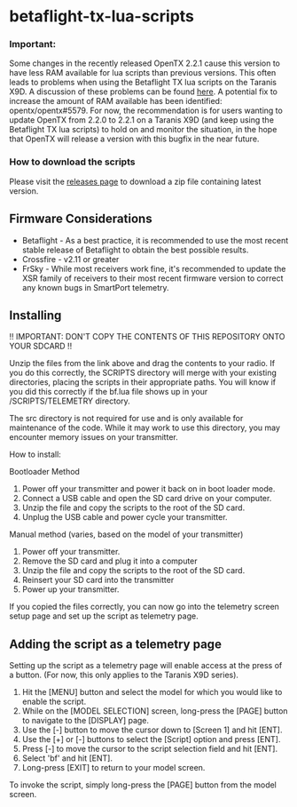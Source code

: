 # betaflight-tx-lua-scripts

### Important:

Some changes in the recently released OpenTX 2.2.1 cause this version to have less RAM available for lua scripts than previous versions. This often leads to problems when using the Betaflight TX lua scripts on the Taranis X9D. A discussion of these problems can be found [here](betaflight/betaflight-tx-lua-scripts#97).
A potential fix to increase the amount of RAM available has been identified: opentx/opentx#5579.
For now, the recommendation is for users wanting to update OpenTX from 2.2.0 to 2.2.1 on a Taranis X9D (and keep using the Betaflight TX lua scripts) to hold on and monitor the situation, in the hope that OpenTX will release a version with this bugfix in the near future.

### How to download the scripts

Please visit the [releases page](https://github.com/betaflight/betaflight-tx-lua-scripts/releases) to download a zip file containing latest version.

## Firmware Considerations
- Betaflight - As a best practice, it is recommended to use the most recent stable release of Betaflight to obtain the best possible results.
- Crossfire - v2.11 or greater
- FrSky - While most receivers work fine, it's recommended to update the XSR family of receivers to their most recent firmware version to correct any known bugs in SmartPort telemetry.

## Installing

!! IMPORTANT: DON'T COPY THE CONTENTS OF THIS REPOSITORY ONTO YOUR SDCARD !!

Unzip the files from the link above and drag the contents to your radio. If you do this correctly, the SCRIPTS directory will merge with your existing directories, placing the scripts in their appropriate paths.  You will know if you did this correctly if the bf.lua file shows up in your /SCRIPTS/TELEMETRY directory.

The src directory is not required for use and is only available for maintenance of the code.  While it may work to use this directory, you may encounter memory issues on your transmitter.

How to install:

Bootloader Method
1. Power off your transmitter and power it back on in boot loader mode.
2. Connect a USB cable and open the SD card drive on your computer.
3. Unzip the file and copy the scripts to the root of the SD card.
4. Unplug the USB cable and power cycle your transmitter.

Manual method (varies, based on the model of your transmitter)
1. Power off your transmitter.
2. Remove the SD card and plug it into a computer
3. Unzip the file and copy the scripts to the root of the SD card.
4. Reinsert your SD card into the transmitter
5. Power up your transmitter.

If you copied the files correctly, you can now go into the telemetry screen setup page and set up the script as telemetry page.

## Adding the script as a telemetry page
Setting up the script as a telemetry page will enable access at the press of a button. (For now, this only applies to the Taranis X9D series).
1. Hit the [MENU] button and select the model for which you would like to enable the script.
2. While on the [MODEL SELECTION] screen, long-press the [PAGE] button to navigate to the [DISPLAY] page.
3. Use the [-] button to move the cursor down to [Screen 1] and hit [ENT].
4. Use the [+] or [-] buttons to select the [Script] option and press [ENT].
5. Press [-] to move the cursor to the script selection field and hit [ENT].
6. Select 'bf' and hit [ENT].
7. Long-press [EXIT] to return to your model screen.

To invoke the script, simply long-press the [PAGE] button from the model screen.
